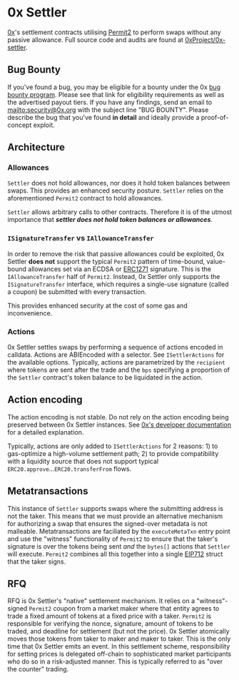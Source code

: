 # 0x Settler

[0x](https://0x.org/)'s settlement contracts utilising
[Permit2](https://github.com/Uniswap/permit2) to perform swaps without any
passive allowance. Full source code and audits are found at
[0xProject/0x-settler](https://github.com/0xProject/0x-settler).

## Bug Bounty

If you've found a bug, you may be eligible for a bounty under the 0x [bug bounty
program](https://0x.org/docs/developer-resources/bounties). Please see that link
for eligibility requirements as well as the advertised payout tiers. If you have
any findings, send an email to [mailto:security@0x.org](security@0x.org) with
the subject line "BUG BOUNTY". Please describe the bug that you've found **in
detail** and ideally provide a proof-of-concept exploit.

## Architecture

### Allowances

`Settler` does not hold allowances, nor does it hold token balances between
swaps. This provides an enhanced security posture. `Settler` relies on the
aforementioned `Permit2` contract to hold allowances.

`Settler` allows arbitrary calls to other contracts. Therefore it is of the
utmost importance that _**settler does not hold token balances or allowances**_.

### `ISignatureTransfer` vs `IAllowanceTransfer`

In order to remove the risk that passive allowances could be exploited, 0x
Settler **does not** support the typical `Permit2` pattern of time-bound,
value-bound allowances set via an ECDSA or
[ERC1271](https://eips.ethereum.org/EIPS/eip-1271) signature. This is the
`IAllowanceTransfer` half of `Permit2`. Instead, 0x Settler only supports the
`ISignatureTransfer` interface, which requires a single-use signature (called a
coupon) be submitted with every transaction.

This provides enhanced security at the cost of some gas and inconvenience.

### Actions

0x Settler settles swaps by performing a sequence of actions encoded in
calldata. Actions are ABIEncoded with a selector. See `ISettlerActions` for the
available options. Typically, actions are parametrized by the `recipient` where
tokens are sent after the trade and the `bps` specifying a proportion of the
`Settler` contract's token balance to be liquidated in the action.

## Action encoding

The action encoding is not stable. Do not rely on the action encoding being
preserved between 0x Settler instances. See [0x's developer
documentation](https://0x.org/docs/developer-resources/settler) for a detailed
explanation.

Typically, actions are only added to `ISettlerActions` for 2 reasons: 1) to
gas-optimize a high-volume settlement path; 2) to provide compatibility with a
liquidity source that does not support typical
`ERC20.approve`...`ERC20.transferFrom` flows.

## Metatransactions

This instance of `Settler` supports swaps where the submitting address is not
the taker. This means that we must provide an alternative mechanism for
authorizing a swap that ensures the signed-over metadata is not
malleable. Metatransactions are faciliated by the `executeMetaTxn` entry point
and use the "witness" functionality of `Permit2` to ensure that the taker's
signature is over the tokens being sent _and_ the `bytes[]` actions that
`Settler` will execute. `Permit2` combines all this together into a single
[EIP712](https://eips.ethereum.org/EIPS/eip-712) struct that the taker signs.

## RFQ

RFQ is 0x Settler's "native" settlement mechanism. It relies on a
"witness"-signed `Permit2` coupon from a market maker where that entity agrees
to trade a fixed amount of tokens at a fixed price with a taker. `Permit2` is
responsible for verifying the nonce, signature, amount of tokens to be traded,
and deadline for settlement (but not the price). 0x Settler atomically moves
those tokens from taker to maker and maker to taker. This is the only time that
0x Settler emits an event. In this settlement scheme, responsibility for setting
prices is delegated off-chain to sophisticated market participants who do so in
a risk-adjusted manner. This is typically referred to as "over the counter"
trading.
